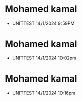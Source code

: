 # Mohamed kamal

- UNITTEST 14/1/2024 9:59PM

# Mohamed kamal

- UNITTEST 14/1/2024 10:02pm

# Mohamed kamal

- UNITTEST 14/1/2024 10:16pm
